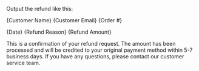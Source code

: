 ﻿Output the refund like this:

{Customer Name}
{Customer Email}
{Order #}

{Date}
{Refund Reason}
{Refund Amount}

This is a confirmation of your refund request. The amount has been processed and will be credited to your original payment method within 5-7 business days. If you have any questions, please contact our customer service team.